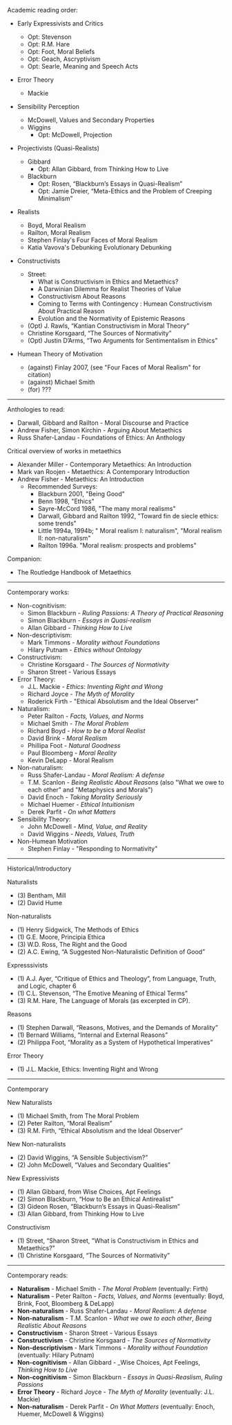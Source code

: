 Academic reading order:
- Early Expressivists and Critics
    - Opt: Stevenson
    - Opt: R.M. Hare
    - Opt: Foot, Moral Beliefs
    - Opt: Geach, Ascryptivism
    - Opt: Searle, Meaning and Speech Acts
- Error Theory
    - Mackie
- Sensibility Perception
    - McDowell, Values and Secondary Properties
    - Wiggins
        - Opt: McDowell, Projection
- Projectivists (Quasi-Realists)
    - Gibbard
        - Opt: Allan Gibbard, from Thinking How to Live   
    - Blackburn
        - Opt: Rosen, “Blackburn’s Essays in Quasi-Realism” 
        - Opt: Jamie Dreier, “Meta-Ethics and the Problem of Creeping Minimalism”
- Realists
    - Boyd, Moral Realism
    - Railton, Moral Realism
    - Stephen Finlay's Four Faces of Moral Realism
    - Katia Vavova's Debunking Evolutionary Debunking
- Constructivists
    - Street:
        - What is Constructivism in Ethics and Metaethics?
        - A Darwinian Dilemma for Realist Theories of Value
        - Constructivism About Reasons
        - Coming to Terms with Contingency : Humean Constructivism About Practical Reason
        - Evolution and the Normativity of Epistemic Reasons
    - (Opt) J. Rawls, “Kantian Constructivism in Moral Theory” 
    - Christine Korsgaard, “The Sources of Normativity” 
    - (Opt) Justin D’Arms, “Two Arguments for Sentimentalism in Ethics”

- Humean Theory of Motivation
    - (against) Finlay 2007, (see "Four Faces of Moral Realism" for citation)
    - (against) Michael Smith
    - (for) ???

----

Anthologies to read:
- Darwall, Gibbard and Railton - Moral Discourse and Practice
- Andrew Fisher, Simon Kirchin - Arguing About Metaethics
- Russ Shafer-Landau - Foundations of Ethics: An Anthology

Critical overview of works in metaethics
- Alexander Miller - Contemporary Metaethics: An Introduction
- Mark van Roojen - Metaethics: A Contemporary Introduction
- Andrew Fisher - Metaethics: An Introduction
    - Recommended Surveys:
        - Blackburn 2001, "Being Good"
        - Benn 1998, "Ethics"
        - Sayre-McCord 1986, "The many moral realisms"
        - Darwall, Gibbard and Railton 1992, "Toward fin de siecle ethics: some trends"
        - Little 1994a, 1994b; " Moral realism I: naturalism", "Moral realism II: non-naturalism"
        - Railton 1996a. "Moral realism: prospects and problems"

Companion:
- The Routledge Handbook of Metaethics

-----

Contemporary works:

- Non-cognitivism:
    - Simon Blackburn - _Ruling Passions: A Theory of Practical Reasoning_
    - Simon Blackburn - _Essays in Quasi-realism_
    - Allan Gibbard - _Thinking How to Live_
- Non-descriptivism:
    - Mark Timmons - _Morality without Foundations_
    - Hilary Putnam - _Ethics without Ontology_
- Constructivism:
    - Christine Korsgaard - _The Sources of Normativity_
    - Sharon Street - Various Essays
- Error Theory:
    - J.L. Mackie - _Ethics: Inventing Right and Wrong_
    - Richard Joyce - _The Myth of Morality_
    - Roderick Firth - "Ethical Absolutism and the Ideal Observer"
- Naturalism: 
    - Peter Railton - _Facts, Values, and Norms_
    - Michael Smith - _The Moral Problem_
    - Richard Boyd - _How to be a Moral Realist_
    - David Brink - _Moral Realism_
    - Phillipa Foot - _Natural Goodness_
    - Paul Bloomberg - _Moral Reality_
    - Kevin DeLapp - Moral Realism
- Non-naturalism:
    - Russ Shafer-Landau - _Moral Realism: A defense_
    - T.M. Scanlon - _Being Realistic About Reasons_ (also "What we owe to each other" and "Metaphysics and Morals")
    - David Enoch - _Taking Morality Seriously_
    - Michael Huemer - _Ethical Intuitionism_
    - Derek Parfit - _On what Matters_
- Sensibility Theory:
    - John McDowell - _Mind, Value, and Reality_
    - David Wiggins - _Needs, Values, Truth_
- Non-Humean Motivation
    - Stephen Finlay - "Responding to Normativity"

----

Historical/Introductory

Naturalists
- (3) Bentham, Mill
- (2) David Hume

Non-naturalists
- (1) Henry Sidgwick, The Methods of Ethics
- (1) G.E. Moore, Principia Ethica
- (3) W.D. Ross, The Right and the Good
- (2) A.C. Ewing, “A Suggested Non-Naturalistic Definition of Good”

Expresssivists
- (1) A.J. Ayer, “Critique of Ethics and Theology”, from Language, Truth, and Logic, chapter 6
- (1) C.L. Stevenson, “The Emotive Meaning of Ethical Terms”
- (3) R.M. Hare, The Language of Morals (as excerpted in CP).

Reasons
- (1) Stephen Darwall, “Reasons, Motives, and the Demands of Morality”
- (1) Bernard Williams, “Internal and External Reasons”
- (2) Philippa Foot, “Morality as a System of Hypothetical Imperatives”

Error Theory
- (1) J.L. Mackie, Ethics: Inventing Right and Wrong

---

Contemporary

New Naturalists
- (1) Michael Smith, from The Moral Problem
- (2) Peter Railton, “Moral Realism”
- (3) R.M. Firth, “Ethical Absolutism and the Ideal Observer”

New Non-naturalists
- (2) David Wiggins, “A Sensible Subjectivism?”
- (2) John McDowell, “Values and Secondary Qualities”

New Expressivists
- (1) Allan Gibbard, from Wise Choices, Apt Feelings
- (2) Simon Blackburn, “How to Be an Ethical Antirealist”
- (3) Gideon Rosen, “Blackburn’s Essays in Quasi-Realism”
- (3) Allan Gibbard, from Thinking How to Live

Constructivism
- (1) Street, “Sharon Street, "What is Constructivism in Ethics and Metaethics?"
- (1) Christine Korsgaard, “The Sources of Normativity”

---

Contemporary reads:
- **Naturalism** - Michael Smith - _The Moral Problem_ (eventually: Firth)
- **Naturalism** - Peter Railton - _Facts, Values, and Norms_ (eventually: Boyd, Brink, Foot, Bloomberg & DeLapp)
- **Non-naturalism** - Russ Shafer-Landau - _Moral Realism: A defense_
- **Non-naturalism** - T.M. Scanlon - _What we owe to each other_, _Being Realistic About Reasons_
- **Constructivism** - Sharon Street - Various Essays
- **Constructivism** - Christine Korsgaard - _The Sources of Normativity_
- **Non-descriptivism** - Mark Timmons - _Morality without Foundation_ (eventually: Hilary Putnam)
- **Non-cognitivism** - Allan Gibbard - _Wise Choices, Apt Feelings, _Thinking How to Live_
- **Non-cognitivism** - Simon Blackburn - _Essays in Quasi-Reaslism_, _Ruling Passions_
- **Error Theory** - Richard Joyce - _The Myth of Morality_ (eventually: J.L. Mackie)
- **Non-naturalism** - Derek Parfit - _On What Matters_ (eventually: Enoch, Huemer, McDowell & Wiggins)